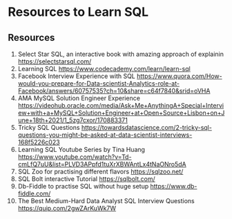 # Resources to Learn SQL

## Resources

1. Select Star SQL, an interactive book with amazing approach of explainin https://selectstarsql.com/
2. Learning SQL https://www.codecademy.com/learn/learn-sql
3. Facebook Interview Experience with SQL https://www.quora.com/How-would-you-prepare-for-Data-scientist-Analytics-role-at-Facebook/answers/60757535?ch=10&share=c64f7840&srid=oVHA
4. AMA MySQL Solution Engineer Experience https://videohub.oracle.com/media/Ask+Me+AnythingA+Special+Interview+with+a+MySQL+Solution+Engineer+at+Open+Source+Lisbon+on+June+18th+2021/1_5zg7cxor/170883371
5. Tricky SQL Questions https://towardsdatascience.com/2-tricky-sql-questions-you-might-be-asked-at-data-scientist-interviews-168f5226c023
6. Learning SQL Youtube Series by Tina Huang https://www.youtube.com/watch?v=Td-cmLfQ7uU&list=PLVD3APpfd1tuXrXBWAntLx4tNaONro5dA
7. SQL Zoo for practising different flavors https://sqlzoo.net/
8. SQL Bolt interactive Tutorial https://sqlbolt.com/
9. Db-Fiddle to practise SQL without huge setup https://www.db-fiddle.com/
10. The Best Medium-Hard Data Analyst SQL Interview Questions  https://quip.com/2gwZArKuWk7W
